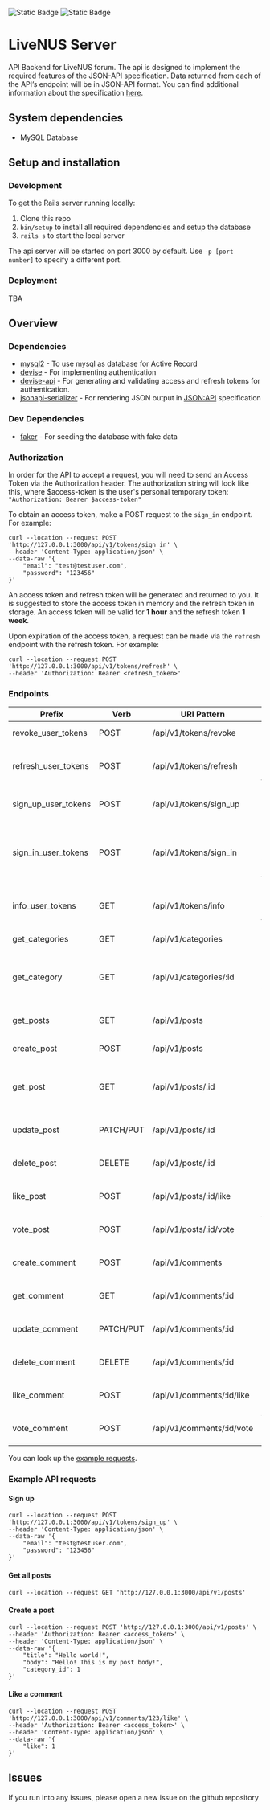 ![Static Badge](https://img.shields.io/badge/Latest%20Version-V0.0.0-7289da?style=for-the-badge)
![Static Badge](https://img.shields.io/badge/Ruby%20Version-3.2.2-lightcoral?style=for-the-badge&logo=ruby)

# LiveNUS Server

API Backend for LiveNUS forum. The api is designed to implement the required features of the JSON-API specification.
Data returned from each of the API’s endpoint will be in JSON-API format. You can find additional information about
the specification [here](https://jsonapi.org/).

## System dependencies
- MySQL Database

## Setup and installation

### Development
To get the Rails server running locally:

1. Clone this repo
2. `bin/setup` to install all required dependencies and setup the database
3. `rails s` to start the local server

The api server will be started on port 3000 by default. Use `-p [port number]` to specify a different port.

### Deployment
TBA

## Overview

### Dependencies
- [mysql2](https://github.com/brianmario/mysql2) - To use mysql as database for Active Record
- [devise](https://github.com/heartcombo/devise) - For implementing authentication
- [devise-api](https://github.com/nejdetkadir/devise-api) - For generating and validating access and refresh tokens
for authentication.
- [jsonapi-serializer](https://github.com/jsonapi-serializer/jsonapi-serializer) - For rendering JSON output in [JSON:API](https://jsonapi.org/) specification

### Dev Dependencies
- [faker](https://github.com/faker-ruby/faker) - For seeding the database with fake data

### Authorization
In order for the API to accept a request, you will need to send an Access Token via the Authorization header.
The authorization string will look like this, where $access-token is the user's personal temporary token:
```"Authorization: Bearer $access-token"```

To obtain an access token, make a POST request to the `sign_in` endpoint. For example:
```curl
curl --location --request POST 'http://127.0.0.1:3000/api/v1/tokens/sign_in' \
--header 'Content-Type: application/json' \
--data-raw '{
    "email": "test@testuser.com",
    "password": "123456"
}'
```
An access token and refresh token will be generated and returned to you. It is suggested to store the access token in
memory and the refresh token in storage.
An access token will be valid for **1 hour** and the refresh token **1 week**.

Upon expiration of the access token, a request can be made via the `refresh` endpoint with the refresh token. For example:
```curl
curl --location --request POST 'http://127.0.0.1:3000/api/v1/tokens/refresh' \
--header 'Authorization: Bearer <refresh_token>'
```

### Endpoints

| Prefix              | Verb      | URI Pattern               | Detail                                  |
|---------------------|-----------|---------------------------|-----------------------------------------|
| revoke_user_tokens  | POST      | /api/v1/tokens/revoke     | Revoke a user token                     |
| refresh_user_tokens | POST      | /api/v1/tokens/refresh    | Obtain a new user access token          |
| sign_up_user_tokens | POST      | /api/v1/tokens/sign_up    | Create a new user (no auth)             |
| sign_in_user_tokens | POST      | /api/v1/tokens/sign_in    | Obtain a user access and refresh token  |
| info_user_tokens    | GET       | /api/v1/tokens/info       | Get user into of the access token       |
| get_categories      | GET       | /api/v1/categories        | Fetch all categories                    |
| get_category        | GET       | /api/v1/categories/:id    | Fetch a specific category and its posts |
| get_posts           | GET       | /api/v1/posts             | Fetch all posts (no auth)               |
| create_post         | POST      | /api/v1/posts             | Create a new post                       |
| get_post            | GET       | /api/v1/posts/:id         | Fetch a specific post and its comments  |
| update_post         | PATCH/PUT | /api/v1/posts/:id         | Update a specific post                  |
| delete_post         | DELETE    | /api/v1/posts/:id         | Delete a specific post                  |
| like_post           | POST      | /api/v1/posts/:id/like    | Like a specific post                    |
| vote_post           | POST      | /api/v1/posts/:id/vote    | Vote on a specific post                 |
| create_comment      | POST      | /api/v1/comments          | Create a new comment                    |
| get_comment         | GET       | /api/v1/comments/:id      | Fetch a specific comment                |
| update_comment      | PATCH/PUT | /api/v1/comments/:id      | Update a specific comment               |
| delete_comment      | DELETE    | /api/v1/comments/:id      | Delete a specific comment               |
| like_comment        | POST      | /api/v1/comments/:id/like | Like a specific comment                 |
| vote_comment        | POST      | /api/v1/comments/:id/vote | Vote on a specific comment              |

You can look up the [example requests](#example-api-requests).

### Example API requests

#### Sign up
```curl
curl --location --request POST 'http://127.0.0.1:3000/api/v1/tokens/sign_up' \
--header 'Content-Type: application/json' \
--data-raw '{
    "email": "test@testuser.com",
    "password": "123456"
}'
```

#### Get all posts
```curl
curl --location --request GET 'http://127.0.0.1:3000/api/v1/posts'
```

#### Create a post
```curl
curl --location --request POST 'http://127.0.0.1:3000/api/v1/posts' \
--header 'Authorization: Bearer <access_token>' \
--header 'Content-Type: application/json' \
--data-raw '{
    "title": "Hello world!",
    "body": "Hello! This is my post body!",
    "category_id": 1
}'
```

#### Like a comment
```curl
curl --location --request POST 'http://127.0.0.1:3000/api/v1/comments/123/like' \
--header 'Authorization: Bearer <access_token>' \
--header 'Content-Type: application/json' \
--data-raw '{
    "like": 1
}'
```

## Issues
If you run into any issues, please open a new issue on the github repository
